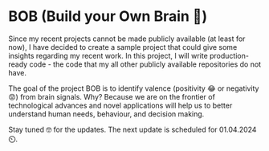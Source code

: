 # BOB (Build your Own Brain 🧠)
Since my recent projects cannot be made publicly available (at least for now), I have decided to create a sample project that could give some insights regarding my recent work.
In this project, I will write production-ready code - the code that my all other publicly available repositories do not have.

The goal of the project BOB is to identify valence (positivity 😂 or negativity 😡) from brain signals. Why? Because we are on the frontier of technological advances and novel applications will help us to better understand human needs, behaviour, and decision making.  

Stay tuned 🤓 for the updates. The next update is scheduled for 01.04.2024 ⏲️.
